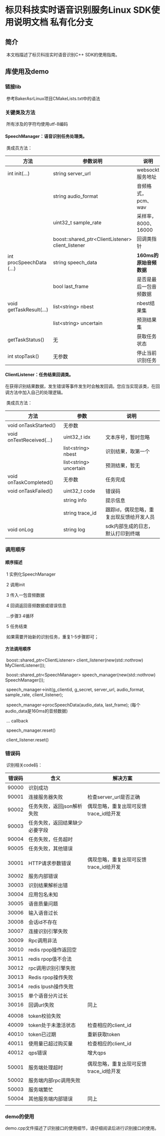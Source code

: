 

# 标贝科技实时语音识别服务Linux SDK使用说明文档										私有化分支

 

## 简介

​    本文档描述了标贝科技实时语音识别C++ SDK的使用指南。



## 库使用及demo

### 链接lib

​    参考BakerAsrLinux项目CMakeLists.txt中的语法

### 关键类及方法

​    所有涉及的字符均使用utf-8编码

#### SpeechManager：语音识别任务处理类。

​    类成员方法：

| 方法                   | 参数说明                                             | 说明                    |
| ---------------------- | ---------------------------------------------------- | ----------------------- |
| int init(…)            | string server_url                                    | websockt服务地址        |
|                        | string audio_format                                  | 音频格式，pcm、wav      |
|                        | uint32_t sample_rate                                 | 采样率，8000、16000     |
|                        | boost::shared_ptr\<ClientListener\>  client_listener | 回调类指针              |
| int procSpeechData (…) | string speech_data                                   | **160ms的原始音频数据** |
|                        | bool last_frame                                      | 是否是最后一包音频数据  |
| void getTaskResult(…)  | list\<string\> nbest                                 | nbest结果集             |
|                        | list\<string\> uncertain                             | 预测结果集              |
| getTaskStatus()        | 无                                                   | 获取任务状态            |
| int stopTask()         | 无参数                                               | 停止当前识别任务        |

 

#### ClientListener：任务结果回调类。

​    在获得识别结果数据，发生错误等事件发生时会触发回调。您应当实现该类，在回调方法中加入自己的处理逻辑。

​    类成员方法：

| 方法                   | 参数                     | 说明                                     |
| ---------------------- | ------------------------ | ---------------------------------------- |
| void onTaskStarted()   | 无参数                   |                                          |
| void onTextReceived(…) | uint32_t idx             | 文本序号，暂时忽略                       |
|                        | list\<string>  nbest     | 识别结果，取第一个                       |
|                        | list\<string>  uncertain | 预测结果，暂无                           |
| void onTaskCompleted() | 无参数                   | 任务完成                                 |
| void onTaskFailed()    | uint32_t code            | 错误码                                   |
|                        | string info              | 提示信息                                 |
|                        | string trace_id          | 跟踪id，偶现忽略，重复出现反馈给开发人员 |
| void onLog             | string log               | sdk内部生成的日志，默认打印到终端        |

 

### 调用顺序

#### 顺序描述

​    1 实例化SpeechManager

​    2 调用init

​    3 传入一包音频数据

​    4 回调返回音频数据或错误信息

​     …步骤3 4循环

​    5 任务结束

​    如果需要开始新的识别任务，重复1-5步骤即可；

#### 方法调用顺序

​    boost::shared_ptr\<ClientListener> client_listener(new(std::nothrow) MyClientListener());

​    boost::shared_ptr\<SpeechManager> speech_manager(new(std::nothrow) SpeechManager());

​    speech_manager->init(g_clientid, g_secret, server_url, audio_format, sample_rate, client_listener);

​    speech_manager->procSpeechData(audio_data, last_frame); (每个audio_data是160ms的音频数据)

​     … callback

​    speech_manager.reset()

​    client_listener.reset()

### 错误码

​    识别相关code码：

| **错误码** | **含义**                       | **解决方案**                           |
| ---------- | ------------------------------ | -------------------------------------- |
| 90000      | 识别成功                       |                                        |
| 90001      | 连接服务器失败                 | 检查server_url是否正确                 |
| 90002      | 任务失败，返回json解析失败     | 偶现忽略，重复出现可反馈trace_id给开发 |
| 90003      | 任务失败，返回结果缺少必要字段 |                                        |
| 90004      | 任务失败，任务超时             |                                        |
| 90005      | 任务失败，其他错误             |                                        |
|            |                                |                                        |
| 30001      | HTTP请求参数错误               | 偶现忽略，重复出现可反馈trace_id给开发 |
| 30002      | 服务内部错误                   |                                        |
| 30003      | 识别结果解析出错               |                                        |
| 30004      | 应用包名未知                   |                                        |
| 30005      | 语音质量问题                   |                                        |
| 30006      | 输入语音过长                   |                                        |
| 30008      | 会话id不存在                   |                                        |
| 30007      | 连接识别引擎失败               |                                        |
| 30009      | Rpc调用非法                    |                                        |
| 30010      | redis rpop操作返回空           |                                        |
| 30011      | redis rpop值不合法             |                                        |
| 30012      | rpc调用识别引擎失败            |                                        |
| 30013      | Redis rpop操作失败             |                                        |
| 30014      | redis lpush操作失败            |                                        |
| 30015      | 单个语音分片过长               |                                        |
| 30016      | 回调url失败                    | 同上                                   |
|            |                                |                                        |
| 40008      | token校验失败                  |                                        |
| 40009      | token处于未激活状态            | 检查相应的client_id                    |
| 40010      | token已过期                    | 重新获取token                          |
| 40011      | 使用量已超过购买量             | 检查相应的client_id                    |
| 40012      | qps错误                        | 增大qps                                |
|            |                                |                                        |
| 50001      | 服务端处理超时                 | 偶现忽略，重复出现可反馈trace_id给开发 |
| 50002      | 服务端内部rpc调用失败          |                                        |
| 50003      | 服务端繁忙                     |                                        |
| 50004      | 其他服务端内部错误             | 同上                                   |
|            |                                |                                        |

 

### demo的使用

​    demo.cpp文件描述了识别接口的使用细节，请仔细阅读后进行识别接口的使用。